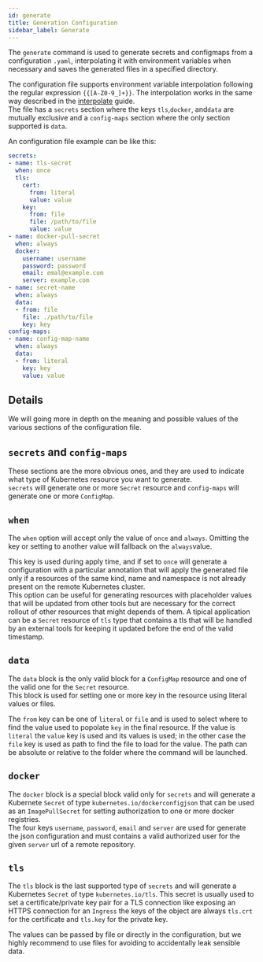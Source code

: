 ```yaml
---
id: generate
title: Generation Configuration
sidebar_label: Generate
---
```




The `generate` command is used to generate secrets and configmaps from a configuration `.yaml`, interpolating it
with environment variables when necessary and saves the generated files in a specified directory.

The configuration file supports environment variable interpolation following the regular expression `{{[A-Z0-9_]+}}`.
The interpolation works in the same way described in the [interpolate](/runtime_suite_tools/mlp/50_interpolate.md) guide.  
The file has a `secrets` section where the keys `tls`,`docker`, and`data` are mutually exclusive and a
`config-maps` section where the only section supported is `data`.

An configuration file example can be like this:

```yaml
secrets:
- name: tls-secret
  when: once
  tls:
    cert:
      from: literal
      value: value
    key:
      from: file
      file: /path/to/file
      value: value
- name: docker-pull-secret
  when: always
  docker:
    username: username
    password: password
    email: emal@example.com
    server: example.com
- name: secret-name
  when: always
  data:
  - from: file
    file: ./path/to/file
    key: key
config-maps:
- name: config-map-name
  when: always
  data:
  - from: literal
    key: key
    value: value
```

## Details

We will going more in depth on the meaning and possible values of the various sections of the configuration file.

## `secrets` and `config-maps`

These sections are the more obvious ones, and they are used to indicate what type of Kubernetes resource you want to
generate.  
`secrets` will generate one or more `Secret` resource and `config-maps` will generate one or more `ConfigMap`.

## `when`

The `when` option will accept only the value of `once` and `always`. Omitting the key or setting to another value
will fallback on the `always`value.

This key is used during apply time, and if set to `once` will generate a configuration with a particular annotation
that will apply the generated file only if a resources of the same kind, name and namespace is not already present
on the remote Kubernetes cluster.  
This option can be useful for generating resources with placeholder values that will be updated from other tools but
are necessary for the correct rollout of other resources that might depends of them. A tipical application
can be a `Secret` resource of `tls` type that contains a tls that will be handled by an external tools for keeping it
updated before the end of the valid timestamp.

## `data`

The `data` block is the only valid block for a `ConfigMap` resource and one of the valid one for the `Secret`
resource.  
This block is used for setting one or more key in the resource using literal values or files.

The `from` key can be one of `literal` or `file` and is used to select where to find the value used to popolate `key`
in the final resource. If the value is `literal` the `value` key is used and its values is used; in the other case the
`file` key is used as path to find the file to load for the value. The path can be absolute or relative to the folder
where the command will be launched.

## `docker`

The `docker` block is a special block valid only for `secrets` and will generate a Kubernete `Secret` of type
`kubernetes.io/dockerconfigjson` that can be used as an `ImagePullSecret` for setting authorization to one or more
docker registries.  
The four keys `username`, `password`, `email` and `server` are used for generate the json configuration and must
contains a valid authorized user for the given `server` url of a remote repository.

## `tls`

The `tls` block is the last supported type of `secrets` and will generate a Kubernetes `Secret` of type
`kubernetes.io/tls`. This secret is usually used to set a certificate/private key pair for a TLS connection like
exposing an HTTPS connection for an `Ingress` the keys of the object are always `tls.crt` for the certificate and
`tls.key` for the private key.

The values can be passed by file or directly in the configuration, but we highly recommend to use files for avoiding
to accidentally leak sensible data.
